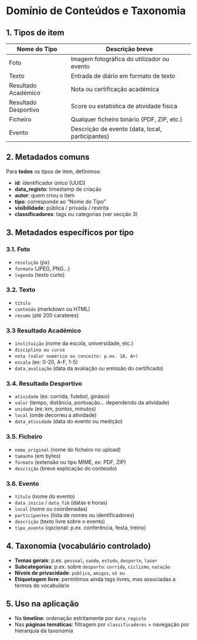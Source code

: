 # Domínio de Conteúdos e Taxonomia

## 1. Tipos de item
| Nome do Tipo         | Descrição breve                                  |
| -------------------- | ------------------------------------------------ |
| Foto                 | Imagem fotográfica do utilizador ou evento       |
| Texto                | Entrada de diário em formato de texto            |
| Resultado Académico  | Nota ou certificação académica                   |
| Resultado Desportivo | Score ou estatística de atividade física         |
| Ficheiro             | Qualquer ficheiro binário (PDF, ZIP, etc.)       |
| Evento               | Descrição de evento (data, local, participantes) |

## 2. Metadados comuns
Para **todos** os tipos de item, definimos:
- **id**: identificador único (UUID)
- **data_registo**: timestamp de criação
- **autor**: quem criou o item
- **tipo**: corresponde ao “Nome do Tipo”
- **visibilidade**: pública / privada / restrita
- **classificadores**: tags ou categorias (ver secção 3)

## 3. Metadados específicos por tipo
### 3.1. Foto
- `resolução` (px)
- `formato` (JPEG, PNG…)
- `legenda` (texto curto)

### 3.2. Texto
- `título`
- `conteúdo` (markdown ou HTML)
- `resumo` (até 200 carateres)

### 3.3 Resultado Académico
- `instituição` (nome da escola, universidade, etc.)
- `disciplina ou curso`
- `nota (valor numérico ou conceito: p.ex. 18, A+)`
- `escala` (ex: 0-20, A-F, 1-5)
- `data_avaliação` (data da avaliação ou emissão do certificado)

### 3.4. Resultado Desportivo
- `atividade` (ex: corrida, futebol, ginásio)
- `valor` (tempo, distância, pontuação… dependendo da atividade)
- `unidade` (ex: km, pontos, minutos)
- `local` (onde decorreu a atividade)
- `data_atividade` (data do evento ou medição)

### 3.5. Ficheiro
- `nome_original` (nome do ficheiro no upload)
- `tamanho` (em bytes)
- `formato` (extensão ou tipo MIME, ex: PDF, ZIP)
- `descrição` (breve explicação do conteúdo)

### 3.6. Evento
- `título` (nome do evento)
- `data_inicio` / `data_fim` (datas e horas)
- `local` (nome ou coordenadas)
- `participantes` (lista de nomes ou identificadores)
- `descrição` (texto livre sobre o evento)
- `tipo_evento` (opcional: p.ex. conferência, festa, treino)

## 4. Taxonomia (vocabulário controlado)
- **Temas gerais**: p.ex. `pessoal`, `saúde`, `estudo`, `desporto`, `lazer`
- **Subcategorias**: p.ex. sobre `desporto`: `corrida`, `ciclismo`, `natação`
- **Níveis de privacidade**: `público`, `amigos`, `só eu`
- **Etiquetagem livre**: permitimos ainda tags livres, mas associadas a termos do vocabulário

## 5. Uso na aplicação
- Na **timeline**: ordenação estritamente por `data_registo`  
- Nas **páginas temáticas**: filtragem por `classificadores` + navegação por hierarquia da taxonomia  

